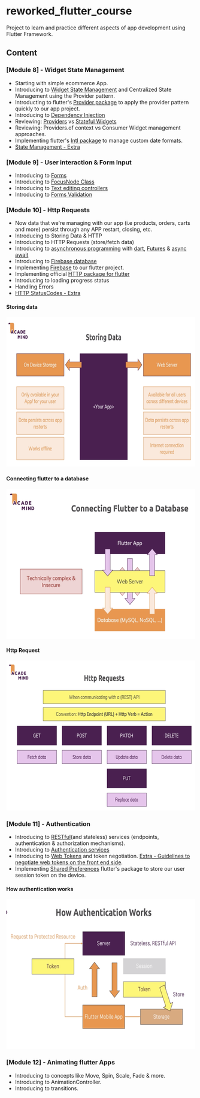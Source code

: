 # reworked_flutter_course

Project to learn and practice different aspects
of app development using Flutter Framework.

## Content
  ### [Module 8] - Widget State Management
   * Starting with simple ecommerce App.
   * Introducing to [Widget State Management](https://flutter-es.io/docs/development/data-and-backend/state-mgmt/simple) and
     Centralized State Management using the Provider pattern.
   * Introducting to flutter's [Provider package](https://pub.dev/packages/provider) to apply the provider pattern quickly to our app project.
   * Introducing to [Dependency Injection](https://medium.com/flutter-community/dependency-injection-in-flutter-f19fb66a0740)
   * Reviewing: [Providers](https://medium.com/@sarlmnt.soul/flutter-provider-para-principiantes-guia-de-inicio-f304c1318d5e) vs [Stateful Widgets](https://api.flutter.dev/flutter/widgets/StatefulWidget-class.html)
   * Reviewing: Providers.of<T> context vs Consumer Widget management approaches.
   * Implementing flutter's [Intl package](https://pub.dev/packages/intl) to manage custom date formats.
   * [State Management - Extra](https://flutter.dev/docs/development/data-and-backend/state-mgmt/intro)

  ### [Module 9] - User interaction & Form Input
   * Introducing to [Forms](https://medium.com/swlh/working-with-forms-in-flutter-a176cca9449a)
   * Introducing to [FocusNode Class](https://flutter.dev/docs/cookbook/forms/focus)
   * Introducing to [Text editing controllers](https://flutter.dev/docs/cookbook/forms/text-field-changes)   
   * Introducing to [Forms Validation](https://flutter.dev/docs/cookbook/forms/validation)

  ### [Module 10] - Http Requests
   * Now data that we're managing with our app (i.e products, orders, carts and more) persist   through any APP restart, closing, etc.
   * Introducing to Storing Data & HTTP
   * Introducing to HTTP Requests (store/fetch data)
   * Introducing to [asynchronous programming](https://developer.mozilla.org/en-US/docs/Learn/JavaScript/Asynchronous/Concepts) with [dart](https://www.freecodecamp.org/news/dart-asynchronous-programming-futures-5b20c62a91c0/), [Futures](https://medium.com/dartlang/dart-asynchronous-programming-futures-96937f831137) & [async await](https://dart.dev/codelabs/async-await)
   * Introducing to [Firebase database](https://firebase.google.com/docs/database/?hl=es-419)
   * Implementing [Firebase](https://firebase.google.com/docs/flutter/setup) to our flutter project.
   * Implementing official [HTTP package for flutter](https://pub.dev/packages/http#-readme-tab-)
   * Introducing to loading progress status
   * Handling Errors
   * [HTTP StatusCodes - Extra](https://en.wikipedia.org/wiki/List_of_HTTP_status_codes)
  
#### Storing data
<img src="./screenshots/storing_data.png" width="600" height="400"/>

#### Connecting flutter to a database
<img src="./screenshots/connecting_db.png" width="600" height="400"/>

#### Http Request
<img src="./screenshots/http_requests.png" width="600" height="400"/>


### [Module 11] - Authentication
* Introducing to [RESTful](https://docs.oracle.com/javaee/6/tutorial/doc/gijqy.html)(and stateless) services (endpoints, authentication & authorization mechanisms).
* Introducing to [Authentication services](https://www.sciencedirect.com/topics/computer-science/authentication-server)
* Introducing to [Web Tokens](https://jwt.io/introduction/) and token negotiation. [Extra - Guidelines to negotiate web tokens on the front end side](https://blog.hasura.io/best-practices-of-using-jwt-with-graphql/).  
* Implementing [Shared Preferences](https://pub.dev/packages/shared_preferences#-readme-tab-) flutter's package to store our user session token on the device.

#### How authentication works
<img src="./screenshots/authentication.png" width="600" height="400"/>

### [Module 12] - Animating flutter Apps
* Introducing to concepts like Move, Spin, Scale, Fade & more.
* Introducing to AnimationController.
* Introducing to transitions.